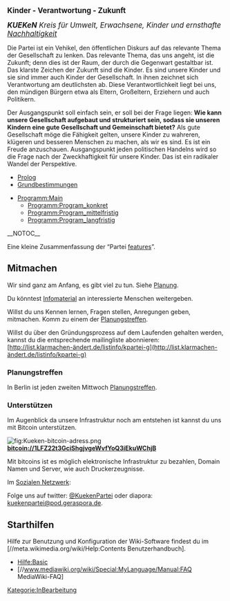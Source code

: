 <big>**Kinder - Verantwortung - Zukunft**</big>

<big>***KUEKeN** Kreis für Umwelt, Erwachsene, Kinder und ernsthafte
[Nachhaltigkeit](/wiki/Nachhaltigkeit "wikilink")* </big>

Die Partei ist ein Vehikel, den öffentlichen Diskurs auf das relevante
Thema der Gesellschaft zu lenken. Das relevante Thema, das uns angeht,
ist die Zukunft; denn dies ist der Raum, der durch die Gegenwart
gestaltbar ist. Das klarste Zeichen der Zukunft sind die Kinder. Es sind
unsere Kinder und sie sind immer auch Kinder der Gesellschaft. In ihnen
zeichnet sich Verantwortung am deutlichsten ab. Diese Verantwortlichkeit
liegt bei uns, den mündigen Bürgern etwa als Eltern, Großeltern,
Erziehern und auch Politikern.

Der Ausgangspunkt soll einfach sein, er soll bei der Frage liegen: **Wie
kann unsere Gesellschaft aufgebaut und strukturiert sein, sodass sie
unseren Kindern eine gute Gesellschaft und Gemeinschaft bietet?** Als
gute Gesellschaft möge die Fähigkeit gelten, unsere Kinder zu wahreren,
klügeren und besseren Menschen zu machen, als wir es sind. Es ist ein
Freude anzuschauen. Ausgangspunkt jeden politischen Handelns wird so die
Frage nach der Zweckhaftigkeit für unsere Kinder. Das ist ein radikaler
Wandel der Perspektive.

-   [Prolog](/wiki/Prolog "wikilink")
-   [Grundbestimmungen](/wiki/Grundbestimmungen "wikilink")

<!-- -->

-   <Programm:Main>
    -   <Programm:Program_konkret>
    -   <Programm:Program_mittelfristig>
    -   <Programm:Program_langfristig>

  
\_\_NOTOC\_\_

Eine kleine Zusammenfassung der “Partei [
features](/wiki/FeatureListe "wikilink")”.  

Mitmachen
---------

Wir sind ganz am Anfang, es gibt viel zu tun. Siehe
[Planung](/wiki/Planung "wikilink").

Du könntest [Infomaterial](/wiki/Infomaterial "wikilink") an interessierte
Menschen weitergeben.

Willst du uns Kennen lernen, Fragen stellen, Anregungen geben,
mitmachen. Komm zu einem der [
Planungstreffen](/wiki/Hauptseite#Planungstreffen "wikilink").

Willst du über den Gründungsprozess auf dem Laufenden gehalten werden,
kannst du die entsprechende mailingliste abonnieren:
[http://list.klarmachen-ändert.de/listinfo/kpartei-g](http://list.klarmachen-ändert.de/listinfo/kpartei-g)

### Planungstreffen

In Berlin ist jeden zweiten Mittwoch [
Planungstreffen](/wiki/Planungstreffen_Berlin "wikilink").

### Unterstützen

Im Augenblick da unsere Infrastruktur noch am entstehen ist kannst du
uns mit Bitcoin unterstützen.

![](Kueken-bitcoin-adress.png "fig:Kueken-bitcoin-adress.png")
**<bitcoin://1LFZ22t3GciShgjvgeWvfYoQ3iEkuWChjB>**

Mit bitcoins ist es möglich elektronische Infrastruktur zu bezahlen,
Domain Namen und Server, wie auch Druckerzeugnisse.

Im [ Sozialen Netzwerk](/wiki/Soziales_Netzwerk "wikilink"):

Folge uns auf twitter: [@KuekenPartei](https://twitter.com/KuekenPartei)
oder diapora:
[kuekenpartei@pod.geraspora.de](https://pod.geraspora.de/people/253952d09cd60133273c4860008dbc6c).

Starthilfen
-----------

Hilfe zur Benutzung und Konfiguration der Wiki-Software findest du im
\[//meta.wikimedia.org/wiki/Help:Contents Benutzerhandbuch\].

-   <Hilfe:Basic>
-   \[//www.mediawiki.org/wiki/Special:MyLanguage/Manual:FAQ
    MediaWiki-FAQ\]

<Kategorie:InBearbeitung>
